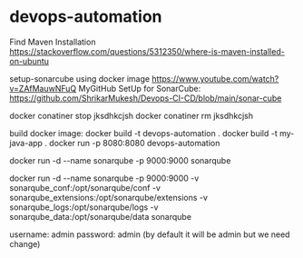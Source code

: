# devops-automation
Find Maven Installation
https://stackoverflow.com/questions/5312350/where-is-maven-installed-on-ubuntu

setup-sonarcube using docker image
https://www.youtube.com/watch?v=ZAfMauwNFuQ
MyGitHub SetUp for SonarCube: https://github.com/ShrikarMukesh/Devops-CI-CD/blob/main/sonar-cube

docker conatiner stop jksdhkcjsh
docker conatiner rm jksdhkcjsh

build docker image:
docker build -t devops-automation .
docker build -t my-java-app .
docker run -p 8080:8080 devops-automation

docker run -d --name sonarqube -p 9000:9000 sonarqube

docker run -d --name sonarqube -p 9000:9000 -v sonarqube_conf:/opt/sonarqube/conf -v sonarqube_extensions:/opt/sonarqube/extensions -v sonarqube_logs:/opt/sonarqube/logs -v sonarqube_data:/opt/sonarqube/data sonarqube

username: admin
password: admin (by default it will be admin but we need change)

